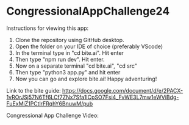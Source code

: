 # CongressionalAppChallenge24

Instructions for viewing this app:

1. Clone the repository using GitHub desktop.
2. Open the folder on your IDE of choice (preferably VScode)
3. In the terminal type in "cd bite.ai". Hit enter
4. Then type "npm run dev". Hit enter.
5. Now on a separate terminal "cd bite.ai", "cd src"
6. Then type "python3 app.py" and hit enter
7. Now you can go and explore bite.ai! Happy adventuring!

Link to the bite guide: https://docs.google.com/document/d/e/2PACX-1vROrJSj57N6Tf6LCf7ZNx7Sfa1ICpSO7Fsi4_FvWE3L7mw1eWViBdg-FuExMiZ1PCtlrFRqhY6BnuwM/pub

Congressional App Challenge Video:



